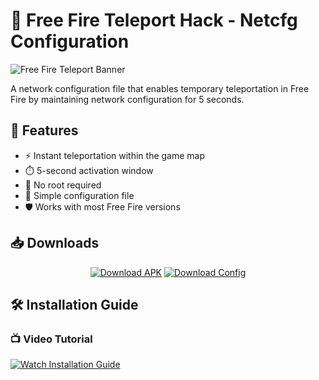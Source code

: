 # 🚀 Free Fire Teleport Hack - Netcfg Configuration

![Free Fire Teleport Banner](https://via.placeholder.com/800x300.png?text=Free+Fire+Teleport+Hack)

A network configuration file that enables temporary teleportation in Free Fire by maintaining network configuration for 5 seconds.

## 🌟 Features

- ⚡ Instant teleportation within the game map
- ⏱️ 5-second activation window
- 🔌 No root required
- 📁 Simple configuration file
- 🛡️ Works with most Free Fire versions

## 📥 Downloads

<div align="center">

[![Download APK](https://img.shields.io/badge/📲_Download_APK-FF5722?style=for-the-badge&logo=android&logoColor=white)](https://raw.githubusercontent.com/l7zqs/Teleport-Hack-Free-Fire/main/Apk/Teleport.apk)
[![Download Config](https://img.shields.io/badge/⚙️_Download_Config-2196F3?style=for-the-badge&logo=github&logoColor=white)](https://raw.githubusercontent.com/l7zqs/Teleport-Hack-Free-Fire/main/Config/TELEPORTbyTasin.netcfg)

</div>

## 🛠️ Installation Guide

### 📺 Video Tutorial
[![Watch Installation Guide](https://img.shields.io/badge/▶️_Watch_Video_Tutorial-FF0000?style=for-the-badge&logo=youtube&logoColor=white)](https://youtube.com/watch?v=yourvideoid)
